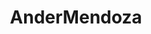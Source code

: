 ---
title: AnderMendoza
github: https://github.com/AnderMendoza
mode: dark
transition: 1s
score: 90.6
archetype:
- Little Bit of Everything
- Editor’s Choice
---